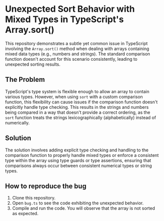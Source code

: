 # Unexpected Sort Behavior with Mixed Types in TypeScript's Array.sort()

This repository demonstrates a subtle yet common issue in TypeScript involving the `Array.sort()` method when dealing with arrays containing mixed data types (e.g., numbers and strings).  The standard comparison function doesn't account for this scenario consistently, leading to unexpected sorting results.

## The Problem

TypeScript's type system is flexible enough to allow an array to contain various types. However, when using `sort` with a custom comparison function, this flexibility can cause issues if the comparison function doesn't explicitly handle type checking.  This results in the strings and numbers being compared in a way that doesn't provide a correct ordering, as the `sort` function treats the strings lexicographically (alphabetically) instead of numerically.

## Solution

The solution involves adding explicit type checking and handling to the comparison function to properly handle mixed types or enforce a consistent type within the array using type guards or type assertions, ensuring that comparisons always occur between consistent numerical types or string types.

## How to reproduce the bug
1. Clone this repository.
2. Open `bug.ts` to see the code exhibiting the unexpected behavior.
3. Compile and run the code. You will observe that the array is not sorted as expected.